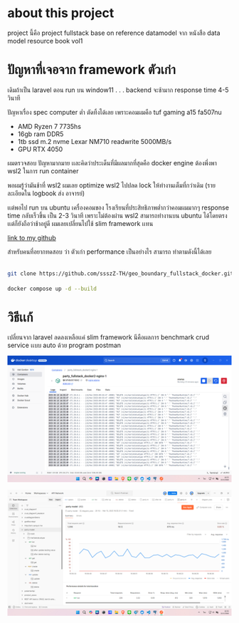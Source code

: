 # about this project

project นี้คือ project fullstack base on reference datamodel จาก หนังสือ data model resource book vol1

# ปัญหาที่เจอจาก framework ตัวเก่า

เดิมถ้าเป็น laravel ตอน run บน window11 . . . backend จะช้ามาก response time 4-5 วินาที 

ปัญหาเรื่อง spec computer ต่ำ ตัดทิ้งได้เลย เพราะคอมผมคือ tuf gaming a15 fa507nu 
- AMD Ryzen 7 7735hs
- 16gb ram DDR5
- 1tb ssd m.2 nvme Lexar NM710 readwrite 5000MB/s
- GPU RTX 4050


ผมตรวจสอบ ปัญหามากมาย เเละคิดว่าประเด็นที่มีผลมากที่สุดคือ docker engine ต้องพึ่งพา wsl2 ในการ run container

พอผมรู้ว่ามันช้าที่ wsl2 ผมเลย optimize wsl2 ไปปลด lock ให้ทำงานเต็มที่กว่าเดิม (รายละเอียดใน logbook ส่ง อาจารย์)

เเต่พอไป run บน ubuntu เครื่องคอมของ โรงเรียนที่ประสิทธิภาพต่ำกว่าคอมผมมากๆ response time กลับเร็วขึ้น เป็น 2-3 วินาที เพราะไม่ต้องผ่าน wsl2 สามารถทำงานบน ubuntu ได้โดยตรง เเต่ก็ยังถือว่าช้าอยู่ดี ผมเลยเปลี่ยนไปใช้ slim framework เเทน

[link to my github](https://github.com/ssszZ-TH/geo_boundary_fullstack_docker)

สำหรับคนที่อยากทดสอบ ว่า ตัวเก่า performance เป็นอย่างไร สามารถ ทำตามดังนี้ได้เลย

```bash

git clone https://github.com/ssszZ-TH/geo_boundary_fullstack_docker.git

docker compose up -d --build
```

# วิธีเเก้

เปลี่ยนจาก laravel ลดลงเหลือเเค่ slim framework นีคือผลการ benchmark crud service เเบบ auto ด้วย program postman 

![nginx log](./doc_img/Screenshot%202025-03-15%20165551.png)

![benchmark result](./doc_img/Screenshot%202025-03-15%20165653.png)